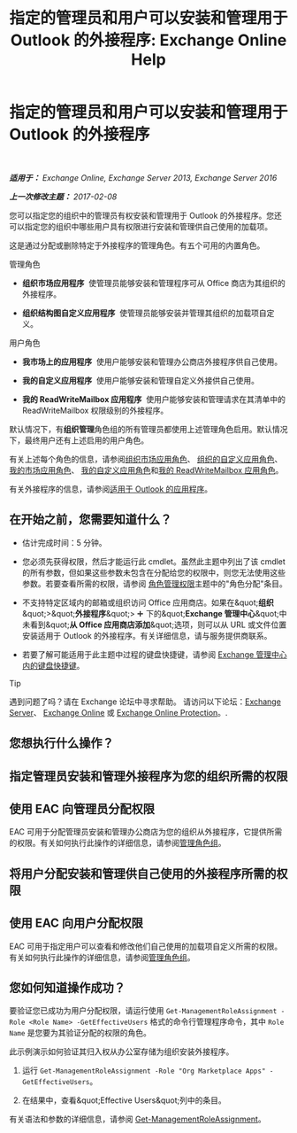 ﻿---
title: '指定的管理员和用户可以安装和管理用于 Outlook 的外接程序: Exchange Online Help'
TOCTitle: 指定的管理员和用户可以安装和管理用于 Outlook 的外接程序
ms:assetid: 7ee4302d-b8bb-40a0-9810-10d3a0271bcb
ms:mtpsurl: https://technet.microsoft.com/zh-cn/library/JJ943754(v=EXCHG.150)
ms:contentKeyID: 52061526
ms.date: 05/23/2018
mtps_version: v=EXCHG.150
ms.translationtype: MT
---

# 指定的管理员和用户可以安装和管理用于 Outlook 的外接程序

 

_**适用于：** Exchange Online, Exchange Server 2013, Exchange Server 2016_

_**上一次修改主题：** 2017-02-08_

您可以指定您的组织中的管理员有权安装和管理用于 Outlook 的外接程序。您还可以指定您的组织中哪些用户具有权限进行安装和管理供自己使用的加载项。

这是通过分配或删除特定于外接程序的管理角色。有五个可用的内置角色。

管理角色

  - **组织市场应用程序**  使管理员能够安装和管理程序可从 Office 商店为其组织的外接程序。

  - **组织结构图自定义应用程序**  使管理员能够安装并管理其组织的加载项自定义。

用户角色

  - **我市场上的应用程序**  使用户能够安装和管理办公商店外接程序供自己使用。

  - **我的自定义应用程序**  使用户能够安装和管理自定义外接供自己使用。

  - **我的 ReadWriteMailbox 应用程序**  使用户能够安装和管理请求在其清单中的 ReadWriteMailbox 权限级别的外接程序。

默认情况下，有**组织管理**角色组的所有管理员都使用上述管理角色启用。默认情况下，最终用户还有上述启用的用户角色。

有关上述每个角色的信息，请参阅[组织市场应用角色](org-marketplace-apps-role-exchange-2013-help.md)、 [组织的自定义应用角色](org-custom-apps-role-exchange-2013-help.md)、 [我的市场应用角色](my-marketplace-apps-role-exchange-2013-help.md)、 [我的自定义应用角色](my-custom-apps-role-exchange-2013-help.md)和[我的 ReadWriteMailbox 应用角色](my-readwritemailbox-apps-role-exchange-2013-help.md)。

有关外接程序的信息，请参阅[适用于 Outlook 的应用程序](add-ins-for-outlook-exchange-2013-help.md)。

## 在开始之前，您需要知道什么？

  - 估计完成时间：5 分钟。

  - 您必须先获得权限，然后才能运行此 cmdlet。虽然此主题中列出了该 cmdlet 的所有参数，但如果这些参数未包含在分配给您的权限中，则您无法使用这些参数。若要查看所需的权限，请参阅 [角色管理权限](role-management-permissions-exchange-2013-help.md)主题中的"角色分配"条目。

  - 不支持特定区域内的邮箱或组织访问 Office 应用商店。如果在\&quot;**组织**\&quot;\>\&quot;**外接程序**\&quot;\> ![添加图标](images/JJ218640.c1e75329-d6d7-4073-a27d-498590bbb558(EXCHG.150).gif "添加图标") 下的\&quot;**Exchange 管理中心**\&quot;中未看到\&quot;**从 Office 应用商店添加**\&quot;选项，则可以从 URL 或文件位置安装适用于 Outlook 的外接程序。有关详细信息，请与服务提供商联系。

  - 若要了解可能适用于此主题中过程的键盘快捷键，请参阅 [Exchange 管理中心内的键盘快捷键](keyboard-shortcuts-in-the-exchange-admin-center-exchange-online-protection-help.md)。

> [!tip]
> 遇到问题了吗？请在 Exchange 论坛中寻求帮助。 请访问以下论坛：<a href="https://go.microsoft.com/fwlink/p/?linkid=60612">Exchange Server</a>、 <a href="https://go.microsoft.com/fwlink/p/?linkid=267542">Exchange Online</a> 或 <a href="https://go.microsoft.com/fwlink/p/?linkid=285351">Exchange Online Protection</a>。.


## 您想执行什么操作？

## 指定管理员安装和管理外接程序为您的组织所需的权限

## 使用 EAC 向管理员分配权限

EAC 可用于分配管理员安装和管理办公商店为您的组织从外接程序，它提供所需的权限。有关如何执行此操作的详细信息，请参阅[管理角色组](manage-role-groups-exchange-2013-help.md)。

## 将用户分配安装和管理供自己使用的外接程序所需的权限

## 使用 EAC 向用户分配权限

EAC 可用于指定用户可以查看和修改他们自己使用的加载项自定义所需的权限。有关如何执行此操作的详细信息，请参阅[管理角色组](manage-role-groups-exchange-2013-help.md)。

## 您如何知道操作成功？

要验证您已成功为用户分配权限，请运行使用 `Get-ManagementRoleAssignment -Role <Role Name> -GetEffectiveUsers` 格式的命令行管理程序命令，其中 `Role Name` 是您要为其验证分配的权限的角色。

此示例演示如何验证其归入权从办公室存储为组织安装外接程序。

1.  运行 `Get-ManagementRoleAssignment -Role "Org Marketplace Apps" -GetEffectiveUsers`。

2.  在结果中，查看\&quot;Effective Users\&quot;列中的条目。

有关语法和参数的详细信息，请参阅 [Get-ManagementRoleAssignment](https://technet.microsoft.com/zh-cn/library/dd351024\(v=exchg.150\))。

